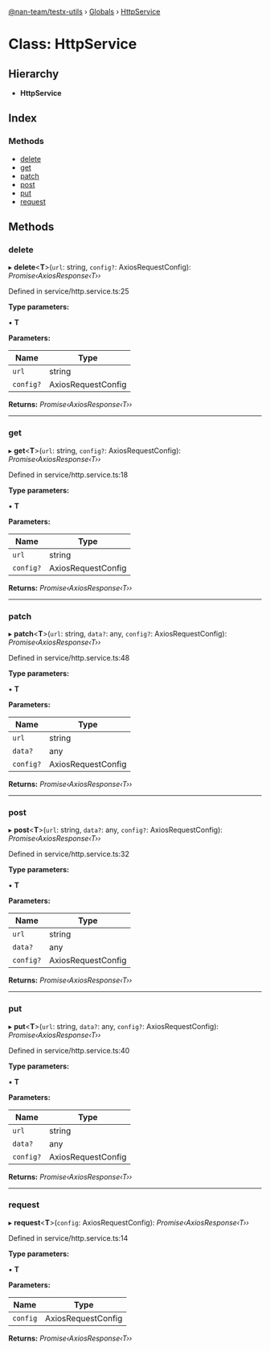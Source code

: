 [@nan-team/testx-utils](../README.md) › [Globals](../globals.md) › [HttpService](httpservice.md)

# Class: HttpService

## Hierarchy

* **HttpService**

## Index

### Methods

* [delete](httpservice.md#delete)
* [get](httpservice.md#get)
* [patch](httpservice.md#patch)
* [post](httpservice.md#post)
* [put](httpservice.md#put)
* [request](httpservice.md#request)

## Methods

###  delete

▸ **delete**<**T**>(`url`: string, `config?`: AxiosRequestConfig): *Promise‹AxiosResponse‹T››*

Defined in service/http.service.ts:25

**Type parameters:**

▪ **T**

**Parameters:**

Name | Type |
------ | ------ |
`url` | string |
`config?` | AxiosRequestConfig |

**Returns:** *Promise‹AxiosResponse‹T››*

___

###  get

▸ **get**<**T**>(`url`: string, `config?`: AxiosRequestConfig): *Promise‹AxiosResponse‹T››*

Defined in service/http.service.ts:18

**Type parameters:**

▪ **T**

**Parameters:**

Name | Type |
------ | ------ |
`url` | string |
`config?` | AxiosRequestConfig |

**Returns:** *Promise‹AxiosResponse‹T››*

___

###  patch

▸ **patch**<**T**>(`url`: string, `data?`: any, `config?`: AxiosRequestConfig): *Promise‹AxiosResponse‹T››*

Defined in service/http.service.ts:48

**Type parameters:**

▪ **T**

**Parameters:**

Name | Type |
------ | ------ |
`url` | string |
`data?` | any |
`config?` | AxiosRequestConfig |

**Returns:** *Promise‹AxiosResponse‹T››*

___

###  post

▸ **post**<**T**>(`url`: string, `data?`: any, `config?`: AxiosRequestConfig): *Promise‹AxiosResponse‹T››*

Defined in service/http.service.ts:32

**Type parameters:**

▪ **T**

**Parameters:**

Name | Type |
------ | ------ |
`url` | string |
`data?` | any |
`config?` | AxiosRequestConfig |

**Returns:** *Promise‹AxiosResponse‹T››*

___

###  put

▸ **put**<**T**>(`url`: string, `data?`: any, `config?`: AxiosRequestConfig): *Promise‹AxiosResponse‹T››*

Defined in service/http.service.ts:40

**Type parameters:**

▪ **T**

**Parameters:**

Name | Type |
------ | ------ |
`url` | string |
`data?` | any |
`config?` | AxiosRequestConfig |

**Returns:** *Promise‹AxiosResponse‹T››*

___

###  request

▸ **request**<**T**>(`config`: AxiosRequestConfig): *Promise‹AxiosResponse‹T››*

Defined in service/http.service.ts:14

**Type parameters:**

▪ **T**

**Parameters:**

Name | Type |
------ | ------ |
`config` | AxiosRequestConfig |

**Returns:** *Promise‹AxiosResponse‹T››*
